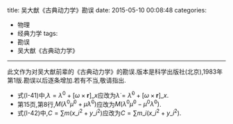 title: 吴大猷《古典动力学》勘误
date: 2015-05-10 00:08:48
categories:
- 物理
- 经典力学
tags:
- 勘误
- 吴大猷《古典动力学》
---
此文作为对吴大猷前辈的《古典动力学》的勘误.版本是科学出版社(北京),1983年第1版.勘误以后逐条增加.若有不当,敬请指出.

+ 式(I-41)中,$\lambda=\lambda^{0}+[\omega\times \mathbf{r}]\_{x}$应改为$\dot\lambda=\dot\lambda^{0}+[\omega\times \mathbf{r}]\_{x}$.
+ 第15页,第8行,$M(\lambda^0\dot\mu^0+\dot\mu\dot\lambda^0)$应改为$M(\lambda^0\dot\mu^0-\mu^0\dot\lambda^0)$.
+ 式(I-42)中,$C=\sum m(x\_i^2+y\_i^2)$应改为$C=\sum m\_i(x\_i^2+y\_i^2)$.
